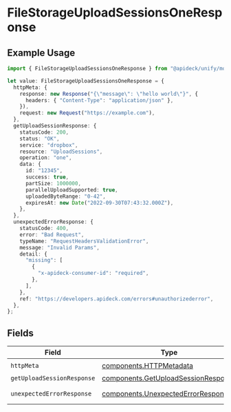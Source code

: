 # FileStorageUploadSessionsOneResponse

## Example Usage

```typescript
import { FileStorageUploadSessionsOneResponse } from "@apideck/unify/models/operations";

let value: FileStorageUploadSessionsOneResponse = {
  httpMeta: {
    response: new Response("{\"message\": \"hello world\"}", {
      headers: { "Content-Type": "application/json" },
    }),
    request: new Request("https://example.com"),
  },
  getUploadSessionResponse: {
    statusCode: 200,
    status: "OK",
    service: "dropbox",
    resource: "UploadSessions",
    operation: "one",
    data: {
      id: "12345",
      success: true,
      partSize: 1000000,
      parallelUploadSupported: true,
      uploadedByteRange: "0-42",
      expiresAt: new Date("2022-09-30T07:43:32.000Z"),
    },
  },
  unexpectedErrorResponse: {
    statusCode: 400,
    error: "Bad Request",
    typeName: "RequestHeadersValidationError",
    message: "Invalid Params",
    detail: {
      "missing": [
        {
          "x-apideck-consumer-id": "required",
        },
      ],
    },
    ref: "https://developers.apideck.com/errors#unauthorizederror",
  },
};
```

## Fields

| Field                                                                                      | Type                                                                                       | Required                                                                                   | Description                                                                                |
| ------------------------------------------------------------------------------------------ | ------------------------------------------------------------------------------------------ | ------------------------------------------------------------------------------------------ | ------------------------------------------------------------------------------------------ |
| `httpMeta`                                                                                 | [components.HTTPMetadata](../../models/components/httpmetadata.md)                         | :heavy_check_mark:                                                                         | N/A                                                                                        |
| `getUploadSessionResponse`                                                                 | [components.GetUploadSessionResponse](../../models/components/getuploadsessionresponse.md) | :heavy_minus_sign:                                                                         | UploadSessions                                                                             |
| `unexpectedErrorResponse`                                                                  | [components.UnexpectedErrorResponse](../../models/components/unexpectederrorresponse.md)   | :heavy_minus_sign:                                                                         | Unexpected error                                                                           |